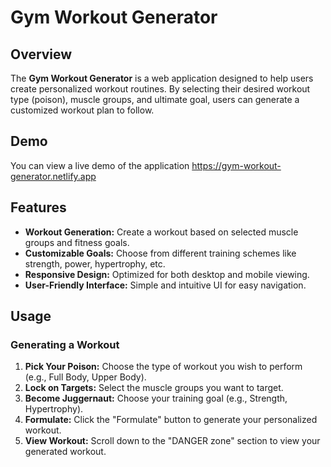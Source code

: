 # Gym Workout Generator

## Overview

The **Gym Workout Generator** is a web application designed to help users create personalized workout routines. By selecting their desired workout type (poison), muscle groups, and ultimate goal, users can generate a customized workout plan to follow.

## Demo

You can view a live demo of the application https://gym-workout-generator.netlify.app

## Features

- **Workout Generation:** Create a workout based on selected muscle groups and fitness goals.
- **Customizable Goals:** Choose from different training schemes like strength, power, hypertrophy, etc.
- **Responsive Design:** Optimized for both desktop and mobile viewing.
- **User-Friendly Interface:** Simple and intuitive UI for easy navigation.

## Usage

### Generating a Workout

1. **Pick Your Poison:** Choose the type of workout you wish to perform (e.g., Full Body, Upper Body).
2. **Lock on Targets:** Select the muscle groups you want to target.
3. **Become Juggernaut:** Choose your training goal (e.g., Strength, Hypertrophy).
4. **Formulate:** Click the "Formulate" button to generate your personalized workout.
5. **View Workout:** Scroll down to the "DANGER zone" section to view your generated workout.
